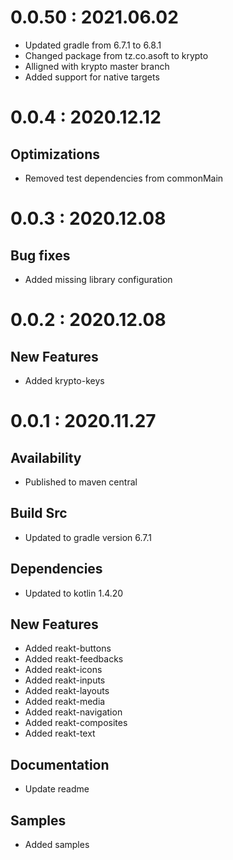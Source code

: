 # 0.0.50 : 2021.06.02

- Updated gradle from 6.7.1 to 6.8.1
- Changed package from tz.co.asoft to krypto
- Alligned with krypto master branch
- Added support for native targets

# 0.0.4 : 2020.12.12

## Optimizations

- Removed test dependencies from commonMain

# 0.0.3 : 2020.12.08

## Bug fixes

- Added missing library configuration

# 0.0.2 : 2020.12.08

## New Features

- Added krypto-keys

# 0.0.1 : 2020.11.27

## Availability

- Published to maven central

## Build Src

- Updated to gradle version 6.7.1

## Dependencies

- Updated to kotlin 1.4.20

## New Features

- Added reakt-buttons
- Added reakt-feedbacks
- Added reakt-icons
- Added reakt-inputs
- Added reakt-layouts
- Added reakt-media
- Added reakt-navigation
- Added reakt-composites
- Added reakt-text

## Documentation

- Update readme

## Samples

- Added samples